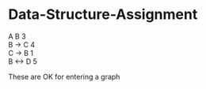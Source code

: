 # Data-Structure-Assignment


A B 3  
B -> C 4  
C -> B 1  
B <-> D 5  

These are OK for entering a graph